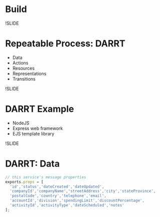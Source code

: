 # Build

!SLIDE

# Repeatable Process: DARRT

- Data
- Actions
- Resources
- Representations
- Transitions

!SLIDE

# DARRT Example

- NodeJS
- Express web framework
- EJS template library

!SLIDE

# DARRT: Data

```js
// this service's message properties
exports.props = [
  'id','status','dateCreated','dateUpdated',
  'companyId','companyName','streetAddress','city','stateProvince',
  'postalCode','country','telephone','email',
  'accountId','division','spendingLimit','discountPercentage',
  'activityId','activityType','dateScheduled','notes'
];
```
